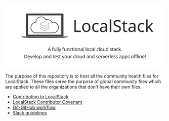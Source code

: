 <p align="center">
  <img src="assets/localstack-readme-banner.svg" alt="LocalStack - A fully functional local cloud stack">
</p>

The purpose of this repository is to host all the community health files for LocalStack. These files serve the purpose of global community files which are applied to all the organizations that don't have their own files.

-  [Contributing to LocalStack](CONTRIBUTING.md)
-  [LocalStack Contributor Covenant](CODE_OF_CONDUCT.md)
-  [Git-GitHub workflow](GIT_GITHUB_WORKFLOW.md)
-  [Slack guidelines](SLACK_GUIDELINES.md)
